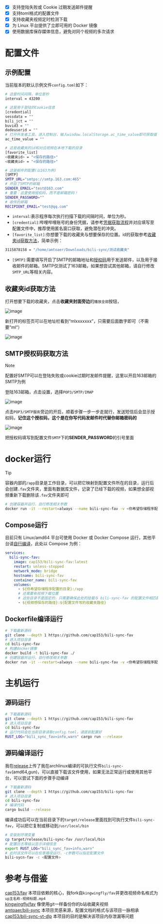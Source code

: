 - [x] 支持登陆失败或 Cookie 过期发送邮件提醒
- [x] 支持toml格式的配置文件
- [x] 支持收藏夹视频定时检测下载
- [x] 为 Linux 平台提供了立即可用的 Docker 镜像
- [x] 使用数据库保存媒体信息，避免对同个视频的多次请求

# 配置文件

## 示例配置

当前版本的默认示例文件`config.toml`如下：

```bash
# 这是时间间隔，单位是秒
interval = 43200

# 这是用于登陆的Cookie信息
[credential]
sessdata = ""
bili_jct = ""
buvid3 = ""
dedeuserid = ""
# 打开开发者工具，进入控制台，输入window.localStorage.ac_time_value即可获取值
ac_time_value = ""

# 这是收藏夹的id和对应视频在本地下载的目录
[favorite_list]
<收藏夹id> = "<保存的路径>"
<收藏夹id> = "<保存的路径>"

# 这是邮件的配置(以163为例)
[SMTP]
SMTP_URL="smtps://smtp.163.com:465"
# 开启了SMTP的邮箱
SENDER_EMAIL="test@163.com"
# 重要：这里使用授权码，而不是邮箱密码！
SENDER_PASSWORD="" 
# 收件的邮箱
RECIPIENT_EMAIL="test@qq.com"
```

- `interval`:表示程序每次执行扫描下载的间隔时间，单位为秒。
- `[credential]`:哔哩哔哩账号的身份凭据，请参考[凭据获取流程](https://nemo2011.github.io/bilibili-api/#/get-credential)并对应填写至配置文件中，推荐使用匿名窗口获取，避免潜在的冲突。
- `[favorite_list]`:你想要下载的收藏夹与想要保存的位置。id的获取参考[收藏夹id获取方法](收藏夹id获取方法)，简单示例：

```bash
3115878158 = "/home/amtoaer/Downloads/bili-sync/测试收藏夹"
```

- `[SMTP]`:需要填写开启了SMTP的邮箱地址和[授权码](SMTP授权码获取方法)用于发送邮件，以及用于接收邮件的邮箱。SMTP仅测试了163邮箱，如果想尝试其他邮箱，请自行修改`SMTP_URL`等相关内容。

## 收藏夹id获取方法

打开想要下载的收藏夹，点击**收藏夹封面旁边**的`播放全部`按钮，

![image](https://github.com/user-attachments/assets/a8a39d76-611d-40cf-9474-8193e26ae3ec)

新打开的标签页可以在地址栏看到“mlxxxxxxx”，只需要后面数字即可（不需要“ml“）

![image](https://github.com/user-attachments/assets/59921d0c-96ee-4fa0-842e-a757c603ccdd)

## SMTP授权码获取方法

> [!NOTE]
> 配置好SMTP可以在登陆失败或cookie过期时发邮件提醒，这里以开启163邮箱的SMTP为例

登陆163邮箱，点击设置，选择`POP3/SMTP/IMAP`

![image](https://github.com/user-attachments/assets/1d27d05a-04d4-4901-b135-9000e7df2f6e)

点击`POP3/SMTP服务`旁边的开启，顺着步骤一步一步走就行，发送短信后会显示授权码，**记住这个授权码，这个是在你写代码发邮件时代替你邮箱密码的**

![image](https://github.com/user-attachments/assets/bf73a8fc-1476-41ce-8afe-07ae296b7b6d)

把授权码填写到配置文件`SMTP`下的**SENDER_PASSWORD**的引号里面

# docker运行

> [!TIP]
> 容器内部的`/app`目录是工作目录，可以把它映射到配置文件所在的目录，运行后会创建`.fav`文件夹，里面有数据库文件，记录了已经下载的视频，如果想全部视频重新下载删除该`.fav`文件夹即可

```bash
# 创建容器并运行，自行修改相关参数
docker run -it --restart=always --name bili-sync-fav -v <你希望存储程序配置的目录>:/app -v <视频想保存的路径>:<配置文件写的收藏夹路径> bili-sync-fav
```

## Compose运行

目前只有 Linux/amd64 平台可使用 Docker 或 Docker Compose 运行，其他平台请[自行编译](#Dockerfile编译运行)，此处以 Compose 为例：

```yml
services:
  bili-sync-fav:
    image: cap153/bili-sync-fav:latest
    restart: unless-stopped
    network_mode: bridge
    hostname: bili-sync-fav
    container_name: bili-sync-fav
    volumes:
      - ${你希望存储程序配置的目录}:/app
      # 还需要有视频下载位置
      # 这些目录不是固定的，只需要确保此处的挂载与 bili-sync-fav 的配置文件相匹配
      - ${视频想保存的路径}:${配置文件写的收藏夹路径}
```

## Dockerfile编译运行

```bash
# 下载最新源码
git clone --depth 1 https://github.com/cap153/bili-sync-fav
# 进入项目目录
cd bili-sync-fav
# 构建docker镜像
docker build -t bili-sync-fav ./
# 创建容器并运行，自行修改相关参数
docker run -it --restart=always --name bili-sync-fav -v <你希望存储程序配置的目录>:/app -v <视频想保存的路径>:<配置文件写的收藏夹路径> bili-sync-fav
```

# 主机运行

## 源码运行

```bash
# 下载最新源码
git clone --depth 1 https://github.com/cap153/bili-sync-fav
# 进入项目目录
cd bili-sync-fav
# 运行代码会在当前目录读取config.toml，请提前配置好
RUST_LOG="bili_sync_fav=info,warn" cargo run --release
```

## 源码编译运行

我在[release](https://github.com/cap153/bili-sync-fav/releases)上传了我在archlinux编译的可执行文件`bili-sync-fav`(amd64,gun)，可以直接下载该文件使用，如果无法正常运行或使用其他平台，可以尝试下面的步骤手动编译

```bash
# 下载最新源码
git clone --depth 1 https://github.com/cap153/bili-sync-fav
# 进入项目目录
cd bili-sync-fav
# 编译代码
cargo build --release
```

编译成功后可以在当前目录下的`target/release`里面找到可执行文件`bili-sync-fav`，可以把它复制或移动到`/usr/local/bin`

```bash
# 安装到环境变量
cp target/release/bili-sync-fav /usr/local/bin
# 配置日志等级以显示详细信息
export RUST_LOG="bili_sync_fav=info,warn" 
# 此时该文件可以在任意路径运行，-c参数可以指定配置文件
bili-sycn-fav -c <配置文件>
```

# 参考与借鉴

[cap153/fav](https://github.com/kingwingfly/fav) 本项目依赖的核心，我fork自`kingwingfly/fav`并更改视频命名格式为`up主名称-视频标题.mp4`  
[kingwingfly/fav](https://github.com/kingwingfly/fav) 像使用git一样备份你的b站收藏夹视频  
[amtoaer/bili-sync](https://github.com/amtoaer/bili-sync) 本项目灵感来源，配置文档的格式与该项目一脉相承  
[cap153/bili-sync-yt-dlp](https://github.com/cap153/bili-sync-yt-dlp) 本项目的目的是解决该项目内存泄漏等问题  
